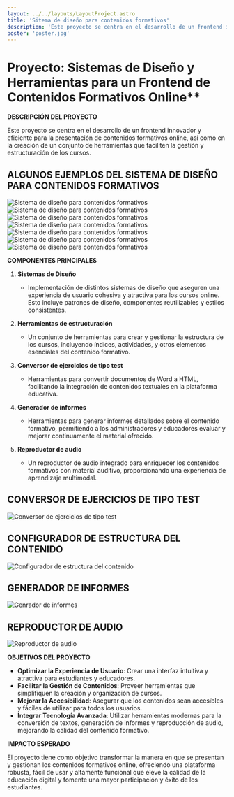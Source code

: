 ```yaml
---
layout: ../../layouts/LayoutProject.astro
title: 'Sitema de diseño para contenidos formativos'
description: 'Este proyecto se centra en el desarrollo de un frontend innovador y eficiente para la presentación de contenidos formativos online, así como en la creación de un conjunto de herramientas que faciliten la gestión y estructuración de los cursos.'
poster: 'poster.jpg'
---
```


# Proyecto: Sistemas de Diseño y Herramientas para un Frontend de Contenidos Formativos Online**

**DESCRIPCIÓN DEL PROYECTO**

Este proyecto se centra en el desarrollo de un frontend innovador y eficiente para la presentación de contenidos formativos online, así como en la creación de un conjunto de herramientas que faciliten la gestión y estructuración de los cursos.

## ALGUNOS EJEMPLOS DEL SISTEMA DE DISEÑO PARA CONTENIDOS FORMATIVOS

<img class="img-h" src="/portfolio/projects/project-7/system1.png" alt="Sistema de diseño para contenidos formativos" />

<img class="img-h" src="/portfolio/projects/project-7/system1.png" alt="Sistema de diseño para contenidos formativos" />
<img class="img-h" src="/portfolio/projects/project-7/system2.png" alt="Sistema de diseño para contenidos formativos" />
<img class="img-h" src="/portfolio/projects/project-7/system3.png" alt="Sistema de diseño para contenidos formativos" />
<img class="img-h" src="/portfolio/projects/project-7/system4.png" alt="Sistema de diseño para contenidos formativos" />
<img class="img-h" src="/portfolio/projects/project-7/p12.png" alt="Sistema de diseño para contenidos formativos" />
<img class="img-h" src="/portfolio/projects/project-7/p10.png" alt="Sistema de diseño para contenidos formativos" />

**COMPONENTES PRINCIPALES**

1. **Sistemas de Diseño**
   - Implementación de distintos sistemas de diseño que aseguren una experiencia de usuario cohesiva y atractiva para los cursos online. Esto incluye patrones de diseño, componentes reutilizables y estilos consistentes.

2. **Herramientas de estructuración**
   - Un conjunto de herramientas para crear y gestionar la estructura de los cursos, incluyendo índices, actividades, y otros elementos esenciales del contenido formativo.

3. **Conversor de ejercicios de tipo test**
   - Herramientas para convertir documentos de Word a HTML, facilitando la integración de contenidos textuales en la plataforma educativa.

4. **Generador de informes**
   - Herramientas para generar informes detallados sobre el contenido formativo, permitiendo a los administradores y educadores evaluar y mejorar continuamente el material ofrecido.

5. **Reproductor de audio**
   - Un reproductor de audio integrado para enriquecer los contenidos formativos con material auditivo, proporcionando una experiencia de aprendizaje multimodal.


## CONVERSOR DE EJERCICIOS DE TIPO TEST
<img class="img-h" src="/portfolio/projects/project-7/conversor-test.png" alt="Conversor de ejercicios de tipo test" />

## CONFIGURADOR DE ESTRUCTURA DEL CONTENIDO
<img class="img-h" src="/portfolio/projects/project-7/configurador-10.png" alt="Configurador de estructura del contenido" />

## GENERADOR DE INFORMES
<img class="img-h" src="/portfolio/projects/project-7/genrador-informes.png" alt="Genrador de informes" />

## REPRODUCTOR DE AUDIO
<img class="img-h" src="/portfolio/projects/project-7/reproductor.png" alt="Reproductor de audio" />

**OBJETIVOS DEL PROYECTO**

- **Optimizar la Experiencia de Usuario**: Crear una interfaz intuitiva y atractiva para estudiantes y educadores.
- **Facilitar la Gestión de Contenidos**: Proveer herramientas que simplifiquen la creación y organización de cursos.
- **Mejorar la Accesibilidad**: Asegurar que los contenidos sean accesibles y fáciles de utilizar para todos los usuarios.
- **Integrar Tecnología Avanzada**: Utilizar herramientas modernas para la conversión de textos, generación de informes y reproducción de audio, mejorando la calidad del contenido formativo.

**IMPACTO ESPERADO**

El proyecto tiene como objetivo transformar la manera en que se presentan y gestionan los contenidos formativos online, ofreciendo una plataforma robusta, fácil de usar y altamente funcional que eleve la calidad de la educación digital y fomente una mayor participación y éxito de los estudiantes.